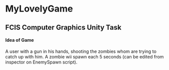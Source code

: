 # MyLovelyGame
## FCIS Computer Graphics Unity Task
#### Idea of Game
A user with a gun in his hands, shooting the zombies whom are trying to catch up with him.
A zombie wii spawn each 5 seconds (can be edited from inspector on EnemySpawn script).

